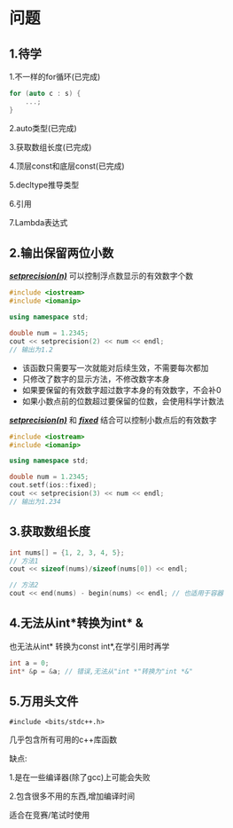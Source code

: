 # 问题

## 1.待学

1.不一样的for循环(已完成)

```c++
for (auto c : s) {
    ...;
}
```

2.auto类型(已完成)

3.获取数组长度(已完成)

4.顶层const和底层const(已完成)

5.decltype推导类型

6.引用

7.Lambda表达式

## 2.输出保留两位小数

<u>***setprecision(n)***</u> 可以控制浮点数显示的有效数字个数

```c++
#include <iostream>
#include <iomanip>　

using namespace std;

double num = 1.2345;
cout << setprecision(2) << num << endl;
// 输出为1.2
```

- 该函数只需要写一次就能对后续生效，不需要每次都加
- 只修改了数字的显示方法，不修改数字本身
- 如果要保留的有效数字超过数字本身的有效数字，不会补0
- 如果小数点前的位数超过要保留的位数，会使用科学计数法

<u>***setprecision(n)***</u> 和 <u>***fixed***</u> 结合可以控制小数点后的有效数字

```c++
#include <iostream>
#include <iomanip>　

using namespace std;

double num = 1.2345;
cout.setf(ios::fixed);
cout << setprecision(3) << num << endl;
// 输出为1.234
```

## 3.获取数组长度

```c++
int nums[] = {1, 2, 3, 4, 5};
// 方法1
cout << sizeof(nums)/sizeof(nums[0]) << endl;

// 方法2
cout << end(nums) - begin(nums) << endl; // 也适用于容器
```

## 4.无法从int\*转换为int\* &

也无法从int* 转换为const int*,在学引用时再学

```c++
int a = 0;
int* &p = &a; // 错误,无法从"int *"转换为"int *&"
```

## 5.万用头文件

```c+++
#include <bits/stdc++.h>
```

几乎包含所有可用的c++库函数

缺点:

1.是在一些编译器(除了gcc)上可能会失败

2.包含很多不用的东西,增加编译时间



适合在竞赛/笔试时使用
